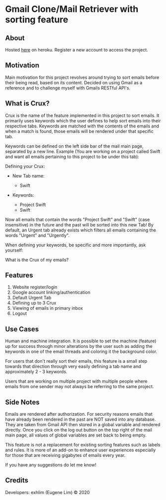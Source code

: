# Gmail Clone/Mail Retriever with sorting feature

## About ##

Hosted [here](https://gmail-crux.herokuapp.com/) on heroku. Register a new account to access the project.

## Motivation ##

Main motivation for this project revolves around trying to sort emails before their being read, based on its content. Decided on using Gmail as a reference and to challenge myself with Gmails RESTful API's.

## What is Crux? ##

Crux is the name of the feature implemented in this project to sort emails. It primarily uses keywords which the user defines to help sort emails into their respective tabs. Keywords are matched with the contents of the emails and when a match is found, those emails will be rendered under that specific tab.

Keywords can be defined on the left side bar of the mail main page, separated by a new line. 
Example (You are working on a project called Swift and want all emails pertaining to this project to be under this tab):

Defining your Crux:

- New Tab name:
  - Swift
  
- Keywords:
  - Project Swift 
  - Swift 

Now all emails that contain the words "Project Swift" and "Swift" (case insensitive) in the future and the past will be sorted into this new Tab! By default, an Urgent tab already exists which filters all emails containing the words "Urgent" and "Urgently".

When defining your keywords, be specific and more importantly, ask yourself:

What is the Crux of my emails?

## Features ##

1. Website register/login
2. Google account linking/authentication
3. Default Urgent Tab
4. Defining up to 3 Crux
5. Viewing of emails in primary inbox
6. Logout

## Use Cases ##

Human and machine integration. It is possible to set the machine (feature) up for success through minor alterations by the user such as adding the keywords in one of the email threads and coloring it the background color. 

For users that don't really sort their emails, this feature is a small step towards that direction through very easily defining a tab name and approximately 2 - 3 keywords. 

Users that are working on multiple project with multiple people where emails from one sender may not always be referring to the same project. 


## Side Notes ##

Emails are rendered after authorization. For security reasons emails that have already been rendered in the past are NOT saved into any database. They are taken from Gmail API then stored in a global variable and rendered directly. Once you click on the log out button on the top right of the mail main page, all values of global variables are set back to being empty.

This feature is not a replacement for existing sorting features such as labels and rules. It is more of an add-on to enhance user experiences especially for those that are receiving gigabytes of emails every year.

If you have any suggestions do let me know!

## Credits ##

Developers: exhlim (Eugene Lim) © 2020